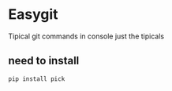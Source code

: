 # Easygit
Tipical git commands in console just the tipicals

## need to install
```
pip install pick
```


